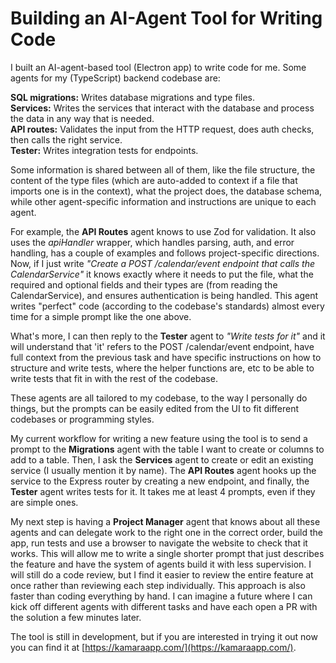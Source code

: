 # Building an AI-Agent Tool for Writing Code

I built an AI-agent-based tool (Electron app) to write code for me. Some agents for my (TypeScript) backend codebase are:  

**SQL migrations:** Writes database migrations and type files.  
**Services:** Writes the services that interact with the database and process the data in any way that is needed.  
**API routes:** Validates the input from the HTTP request, does auth checks, then calls the right service.  
**Tester:** Writes integration tests for endpoints.  

Some information is shared between all of them, like the file structure, the content of the type files (which are auto-added to context if a file that imports one is in the context), what the project does, the database schema, while other agent-specific information and instructions are unique to each agent.

For example, the **API Routes** agent knows to use Zod for validation. It also uses the *apiHandler* wrapper, which handles parsing, auth, and error handling, has a couple of examples and follows project-specific directions. Now, if I just write *"Create a POST /calendar/event endpoint that calls the CalendarService"* it knows exactly where it needs to put the file, what the required and optional fields and their types are (from reading the CalendarService), and ensures authentication is being handled. This agent writes "perfect" code (according to the codebase's standards) almost every time for a simple prompt like the one above.

What's more, I can then reply to the **Tester** agent to *"Write tests for it"* and it will understand that 'it' refers to the POST /calendar/event endpoint, have full context from the previous task and have specific instructions on how to structure and write tests, where the helper functions are, etc to be able to write tests that fit in with the rest of the codebase.

These agents are all tailored to my codebase, to the way I personally do things, but the prompts can be easily edited from the UI to fit different codebases or programming styles.

My current workflow for writing a new feature using the tool is to send a prompt to the **Migrations** agent with the table I want to create or columns to add to a table. Then, I ask the **Services** agent to create or edit an existing service (I usually mention it by name). The **API Routes** agent hooks up the service to the Express router by creating a new endpoint, and finally, the **Tester** agent writes tests for it. It takes me at least 4 prompts, even if they are simple ones.

My next step is having a **Project Manager** agent that knows about all these agents and can delegate work to the right one in the correct order, build the app, run tests and use a browser to navigate the website to check that it works. This will allow me to write a single shorter prompt that just describes the feature and have the system of agents build it with less supervision. I will still do a code review, but I find it easier to review the entire feature at once rather than reviewing each step individually. This approach is also faster than coding everything by hand. I can imagine a future where I can kick off different agents with different tasks and have each open a PR with the solution a few minutes later.

The tool is still in development, but if you are interested in trying it out now you can find it at [https://kamaraapp.com/](https://kamaraapp.com/).
